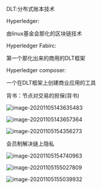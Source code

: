 DLT:分布式账本技术

Hyperledger:

由linux基金会那化的区块链技术

Hyperledger Fabirc:

第一个那化出来的商用的DLT框架

Hyperledger composer:

一个在DLT框架上创建商业应用的工具

背书：节点对交易的担保(背书)



![image-20201105143635483](https://tva1.sinaimg.cn/large/0081Kckwly1gkeadqag20j314k0mm1da.jpg)



![image-20201105143657364](https://tva1.sinaimg.cn/large/0081Kckwly1gkeae26d21j311u0mi7d1.jpg)

![image-20201105154356273](https://tva1.sinaimg.cn/large/0081Kckwly1gkecbr5p3mj30n8070juh.jpg)

会员制解决链上隐私

![image-20201105154740963](https://tva1.sinaimg.cn/large/0081Kckwly1gkecfn43xej30og0f877s.jpg)

![image-20201105155027809](https://tva1.sinaimg.cn/large/0081Kckwly1gkecijd3jqj30r60dw10f.jpg)

![image-20201105155039932](https://tva1.sinaimg.cn/large/0081Kckwly1gkecir4pv7j30kq0d2aer.jpg)